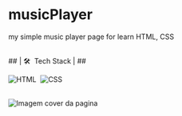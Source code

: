 # musicPlayer
my simple music player page for learn HTML, CSS

<br>
## | 🛠 &nbsp;Tech Stack | ##
<br>

![HTML](https://img.shields.io/badge/-HTML-05122A?style=flat&logo=HTML5)&nbsp;
![CSS](https://img.shields.io/badge/-CSS-05122A?style=flat&logo=CSS3&logoColor=1572B6)&nbsp;

<br>

<img src="./assets/images/coverMusicPlayer.jpg" alt="Imagem cover da pagina"/> 
